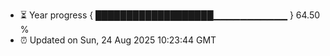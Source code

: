 - ⏳ Year progress { ███████████████████▁▁▁▁▁▁▁▁▁▁▁ } 64.50 %
- ⏰ Updated on Sun, 24 Aug 2025 10:23:44 GMT


